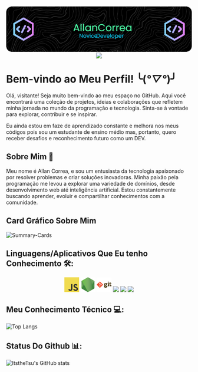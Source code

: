 <p align='center'>
<img src='github-header-image.png' width="1200px" align="center">
<img src="https://www.imagensanimadas.com/data/media/562/linha-imagem-animada-0015.gif"
width="1200px" align="center">
</p>

# Bem-vindo ao Meu Perfil! ╰(*°▽°*)╯

Olá, visitante! Seja muito bem-vindo ao meu espaço no GitHub. Aqui você encontrará uma coleção de projetos, ideias e colaborações que refletem minha jornada no mundo da programação e tecnologia. Sinta-se à vontade para explorar, contribuir e se inspirar.

Eu ainda estou em faze de aprendizado constante e melhora nos meus códigos pois sou um estudante de ensino médio mas, portanto, quero receber desafios e reconhecimento futuro como um DEV.

## Sobre Mim 👀

Meu nome é Allan Correa, e sou um entusiasta da tecnologia apaixonado por resolver problemas e criar soluções inovadoras. Minha paixão pela programação me levou a explorar uma variedade de domínios, desde desenvolvimento web até inteligência artificial. Estou constantemente buscando aprender, evoluir e compartilhar conhecimentos com a comunidade.

## Card Gráfico Sobre Mim

![Summary-Cards](https://github-profile-summary-cards.vercel.app/api/cards/profile-details?username=ItstheTsu&theme=2077)

## Linguagens/Aplicativos Que Eu tenho Conhecimento 🛠:

<p align="center">
<code><img height="40" src="https://raw.githubusercontent.com/github/explore/80688e429a7d4ef2fca1e82350fe8e3517d3494d/topics/javascript/javascript.png"></code>
<code><img height="40" src="https://raw.githubusercontent.com/github/explore/80688e429a7d4ef2fca1e82350fe8e3517d3494d/topics/nodejs/nodejs.png"></code>
<code><img height="40" src="https://raw.githubusercontent.com/github/explore/80688e429a7d4ef2fca1e82350fe8e3517d3494d/topics/git/git.png"></code>
<code><img height="40" src="https://brandslogos.com/wp-content/uploads/images/large/arduino-logo-1.png"></code>
<code><img height="40" src="https://blog.dailylogochallenge.com/wp-content/uploads/2020/07/adobe-illustrator-logo.png"></code>
<code><img height="40" src="https://i.postimg.cc/vTkGR0jV/html5.png"></code>
</p>

## Meu Conhecimento Técnico 💻:
 
![Top Langs](https://github-readme-stats.vercel.app/api/top-langs/?username=ItstheTsu&layout=donut-vertical)

## Status Do Github 📊:

![ItstheTsu's GitHub stats](https://github-readme-stats.vercel.app/api?username=ItstheTsu&show_icons=true&theme=cobalt)